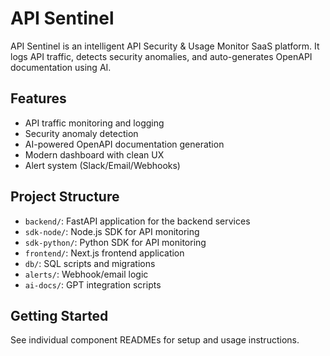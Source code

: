 # API Sentinel

API Sentinel is an intelligent API Security & Usage Monitor SaaS platform. It logs API traffic, detects security anomalies, and auto-generates OpenAPI documentation using AI.

## Features

- API traffic monitoring and logging
- Security anomaly detection
- AI-powered OpenAPI documentation generation
- Modern dashboard with clean UX
- Alert system (Slack/Email/Webhooks)

## Project Structure

- `backend/`: FastAPI application for the backend services
- `sdk-node/`: Node.js SDK for API monitoring
- `sdk-python/`: Python SDK for API monitoring
- `frontend/`: Next.js frontend application
- `db/`: SQL scripts and migrations
- `alerts/`: Webhook/email logic
- `ai-docs/`: GPT integration scripts

## Getting Started

See individual component READMEs for setup and usage instructions.